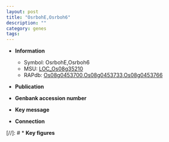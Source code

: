 ```yaml
---
layout: post
title: "OsrbohE,Osrboh6"
description: ""
category: genes
tags: 
---
```


* **Information**  
    + Symbol: OsrbohE,Osrboh6  
    + MSU: [LOC_Os08g35210](http://rice.uga.edu/cgi-bin/ORF_infopage.cgi?orf=LOC_Os08g35210)  
    + RAPdb: [Os08g0453700](http://rapdb.dna.affrc.go.jp/viewer/gbrowse_details/irgsp1?name=Os08g0453700),[Os08g0453733](http://rapdb.dna.affrc.go.jp/viewer/gbrowse_details/irgsp1?name=Os08g0453733),[Os08g0453766](http://rapdb.dna.affrc.go.jp/viewer/gbrowse_details/irgsp1?name=Os08g0453766)  

* **Publication**  

* **Genbank accession number**  

* **Key message**  

* **Connection**  

[//]: # * **Key figures**  


